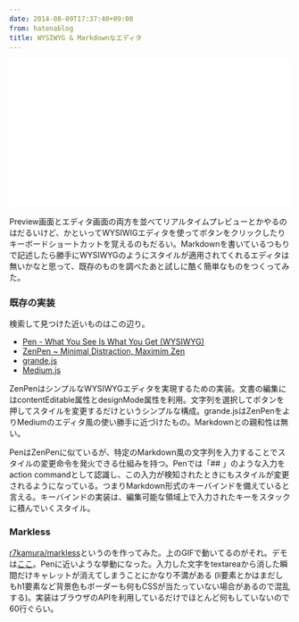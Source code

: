 ```yaml
---
date: 2014-08-09T17:37:40+09:00
from: hatenablog
title: WYSIWYG & Markdownなエディタ
---
```

![](https://raw.githubusercontent.com/r7kamura/markless/master/images/screencast.gif)

Preview画面とエディタ画面の両方を並べてリアルタイムプレビューとかやるのはだるいけど、かといってWYSIWIGエディタを使ってボタンをクリックしたりキーボードショートカットを覚えるのもだるい。Markdownを書いているつもりで記述したら勝手にWYSIWYGのようにスタイルが適用されてくれるエディタは無いかなと思って、既存のものを調べたあと試しに酷く簡単なものをつくってみた。

### 既存の実装

検索して見つけた近いものはこの辺り。

- [Pen - What You See Is What You Get (WYSIWYG)](http://sofish.github.io/pen/)
- [ZenPen ~ Minimal Distraction, Maximim Zen](http://www.zenpen.io/)
- [grande.js](http://mattduvall.com/grande.js/)
- [Medium.js](http://jakiestfu.github.io/Medium.js/docs/)

ZenPenはシンプルなWYSIWYGエディタを実現するための実装。文書の編集にはcontentEditable属性とdesignMode属性を利用。文字列を選択してボタンを押してスタイルを変更するだけというシンプルな構成。grande.jsはZenPenをよりMediumのエディタ風の使い勝手に近づけたもの。Markdownとの親和性は無い。

PenはZenPenに似ているが、特定のMarkdown風の文字列を入力することでスタイルの変更命令を発火できる仕組みを持つ。Penでは「## 」のような入力をaction commandとして認識し、この入力が検知されたときにもスタイルが変更されるようになっている。つまりMarkdown形式のキーバインドを備えていると言える。キーバインドの実装は、編集可能な領域上で入力されたキーをスタックに積んでいくスタイル。

### Markless

[r7kamura/markless](https://github.com/r7kamura/markless)というのを作ってみた。上のGIFで動いてるのがそれ。デモは[ここ](http://r7kamura.com/markless/)。Penに近いような挙動になった。入力した文字をtextareaから消した瞬間だけキャレットが消えてしまうことにかなり不満がある (li要素とかはまだしもh1要素など背景色もボーダーも何もCSSが当たっていない場合があるので混乱する)。実装はブラウザのAPIを利用しているだけでほとんど何もしていないので60行ぐらい。

